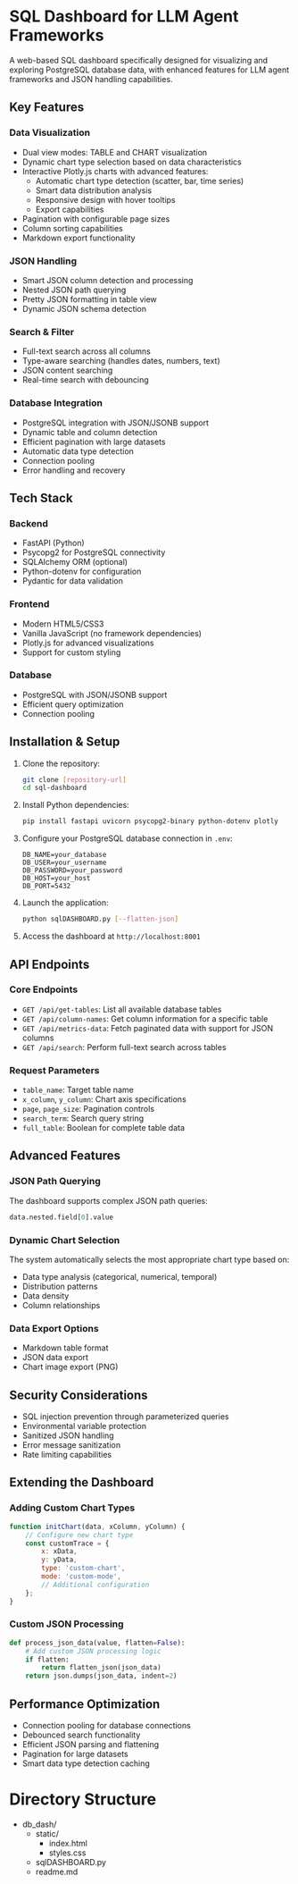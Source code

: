 # SQL Dashboard for LLM Agent Frameworks

A web-based SQL dashboard specifically designed for visualizing and exploring PostgreSQL database data, with enhanced features for LLM agent frameworks and JSON handling capabilities.

## Key Features

### Data Visualization
- Dual view modes: TABLE and CHART visualization
- Dynamic chart type selection based on data characteristics
- Interactive Plotly.js charts with advanced features:
  - Automatic chart type detection (scatter, bar, time series)
  - Smart data distribution analysis
  - Responsive design with hover tooltips
  - Export capabilities
- Pagination with configurable page sizes
- Column sorting capabilities
- Markdown export functionality

### JSON Handling
- Smart JSON column detection and processing
- Nested JSON path querying
- Pretty JSON formatting in table view
- Dynamic JSON schema detection

### Search & Filter
- Full-text search across all columns
- Type-aware searching (handles dates, numbers, text)
- JSON content searching
- Real-time search with debouncing

### Database Integration
- PostgreSQL integration with JSON/JSONB support
- Dynamic table and column detection
- Efficient pagination with large datasets
- Automatic data type detection
- Connection pooling
- Error handling and recovery

## Tech Stack

### Backend
- FastAPI (Python)
- Psycopg2 for PostgreSQL connectivity
- SQLAlchemy ORM (optional)
- Python-dotenv for configuration
- Pydantic for data validation

### Frontend
- Modern HTML5/CSS3
- Vanilla JavaScript (no framework dependencies)
- Plotly.js for advanced visualizations
- Support for custom styling

### Database
- PostgreSQL with JSON/JSONB support
- Efficient query optimization
- Connection pooling

## Installation & Setup

1. Clone the repository:
   ```bash
   git clone [repository-url]
   cd sql-dashboard
   ```

2. Install Python dependencies:
   ```bash
   pip install fastapi uvicorn psycopg2-binary python-dotenv plotly
   ```

3. Configure your PostgreSQL database connection in `.env`:
   ```env
   DB_NAME=your_database
   DB_USER=your_username
   DB_PASSWORD=your_password
   DB_HOST=your_host
   DB_PORT=5432
   ```

4. Launch the application:
   ```bash
   python sqlDASHBOARD.py [--flatten-json]
   ```

5. Access the dashboard at `http://localhost:8001`

## API Endpoints

### Core Endpoints
- `GET /api/get-tables`: List all available database tables
- `GET /api/column-names`: Get column information for a specific table
- `GET /api/metrics-data`: Fetch paginated data with support for JSON columns
- `GET /api/search`: Perform full-text search across tables

### Request Parameters
- `table_name`: Target table name
- `x_column`, `y_column`: Chart axis specifications
- `page`, `page_size`: Pagination controls
- `search_term`: Search query string
- `full_table`: Boolean for complete table data

## Advanced Features

### JSON Path Querying
The dashboard supports complex JSON path queries:
```python
data.nested.field[0].value
```

### Dynamic Chart Selection
The system automatically selects the most appropriate chart type based on:
- Data type analysis (categorical, numerical, temporal)
- Distribution patterns
- Data density
- Column relationships

### Data Export Options
- Markdown table format
- JSON data export
- Chart image export (PNG)

## Security Considerations

- SQL injection prevention through parameterized queries
- Environmental variable protection
- Sanitized JSON handling
- Error message sanitization
- Rate limiting capabilities

## Extending the Dashboard

### Adding Custom Chart Types
```javascript
function initChart(data, xColumn, yColumn) {
    // Configure new chart type
    const customTrace = {
        x: xData,
        y: yData,
        type: 'custom-chart',
        mode: 'custom-mode',
        // Additional configuration
    };
}
```

### Custom JSON Processing
```python
def process_json_data(value, flatten=False):
    # Add custom JSON processing logic
    if flatten:
        return flatten_json(json_data)
    return json.dumps(json_data, indent=2)
```

## Performance Optimization

- Connection pooling for database connections
- Debounced search functionality
- Efficient JSON parsing and flattening
- Pagination for large datasets
- Smart data type detection caching

# Directory Structure
- db_dash/
  - static/
    - index.html
    - styles.css
  - sqlDASHBOARD.py
  - readme.md
